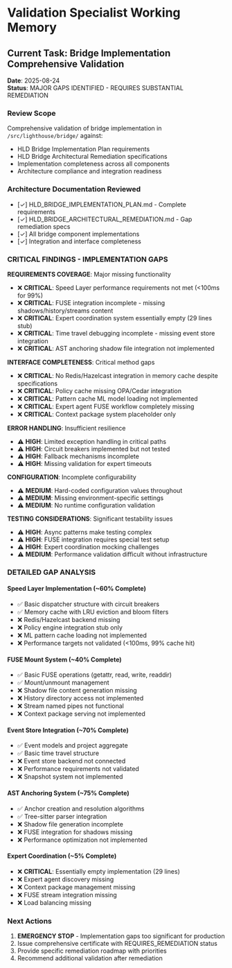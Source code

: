# Validation Specialist Working Memory

## Current Task: Bridge Implementation Comprehensive Validation

**Date**: 2025-08-24  
**Status**: MAJOR GAPS IDENTIFIED - REQUIRES SUBSTANTIAL REMEDIATION  

### Review Scope
Comprehensive validation of bridge implementation in `/src/lighthouse/bridge/` against:
- HLD Bridge Implementation Plan requirements
- HLD Bridge Architectural Remediation specifications  
- Implementation completeness across all components
- Architecture compliance and integration readiness

### Architecture Documentation Reviewed
- [✓] HLD_BRIDGE_IMPLEMENTATION_PLAN.md - Complete requirements
- [✓] HLD_BRIDGE_ARCHITECTURAL_REMEDIATION.md - Gap remediation specs
- [✓] All bridge component implementations
- [✓] Integration and interface completeness

### CRITICAL FINDINGS - IMPLEMENTATION GAPS

**REQUIREMENTS COVERAGE**: Major missing functionality
- ❌ **CRITICAL**: Speed Layer performance requirements not met (<100ms for 99%)
- ❌ **CRITICAL**: FUSE integration incomplete - missing shadows/history/streams content
- ❌ **CRITICAL**: Expert coordination system essentially empty (29 lines stub)
- ❌ **CRITICAL**: Time travel debugging incomplete - missing event store integration
- ❌ **CRITICAL**: AST anchoring shadow file integration not implemented

**INTERFACE COMPLETENESS**: Critical method gaps
- ❌ **CRITICAL**: No Redis/Hazelcast integration in memory cache despite specifications
- ❌ **CRITICAL**: Policy cache missing OPA/Cedar integration
- ❌ **CRITICAL**: Pattern cache ML model loading not implemented
- ❌ **CRITICAL**: Expert agent FUSE workflow completely missing
- ❌ **CRITICAL**: Context package system placeholder only

**ERROR HANDLING**: Insufficient resilience
- ⚠️ **HIGH**: Limited exception handling in critical paths
- ⚠️ **HIGH**: Circuit breakers implemented but not tested
- ⚠️ **HIGH**: Fallback mechanisms incomplete
- ⚠️ **HIGH**: Missing validation for expert timeouts

**CONFIGURATION**: Incomplete configurability
- ⚠️ **MEDIUM**: Hard-coded configuration values throughout
- ⚠️ **MEDIUM**: Missing environment-specific settings
- ⚠️ **MEDIUM**: No runtime configuration validation

**TESTING CONSIDERATIONS**: Significant testability issues
- ⚠️ **HIGH**: Async patterns make testing complex
- ⚠️ **HIGH**: FUSE integration requires special test setup
- ⚠️ **HIGH**: Expert coordination mocking challenges
- ⚠️ **MEDIUM**: Performance validation difficult without infrastructure

### DETAILED GAP ANALYSIS

#### Speed Layer Implementation (~60% Complete)
- ✅ Basic dispatcher structure with circuit breakers
- ✅ Memory cache with LRU eviction and bloom filters
- ❌ Redis/Hazelcast backend missing
- ❌ Policy engine integration stub only
- ❌ ML pattern cache loading not implemented
- ❌ Performance targets not validated (<100ms, 99% cache hit)

#### FUSE Mount System (~40% Complete)  
- ✅ Basic FUSE operations (getattr, read, write, readdir)
- ✅ Mount/unmount management
- ❌ Shadow file content generation missing
- ❌ History directory access not implemented
- ❌ Stream named pipes not functional
- ❌ Context package serving not implemented

#### Event Store Integration (~70% Complete)
- ✅ Event models and project aggregate
- ✅ Basic time travel structure
- ❌ Event store backend not connected
- ❌ Performance requirements not validated
- ❌ Snapshot system not implemented

#### AST Anchoring System (~75% Complete)
- ✅ Anchor creation and resolution algorithms  
- ✅ Tree-sitter parser integration
- ❌ Shadow file generation incomplete
- ❌ FUSE integration for shadows missing
- ❌ Performance optimization not implemented

#### Expert Coordination (~5% Complete)
- ❌ **CRITICAL**: Essentially empty implementation (29 lines)
- ❌ Expert agent discovery missing
- ❌ Context package management missing
- ❌ FUSE stream integration missing
- ❌ Load balancing missing

### Next Actions
1. **EMERGENCY STOP** - Implementation gaps too significant for production
2. Issue comprehensive certificate with REQUIRES_REMEDIATION status
3. Provide specific remediation roadmap with priorities
4. Recommend additional validation after remediation